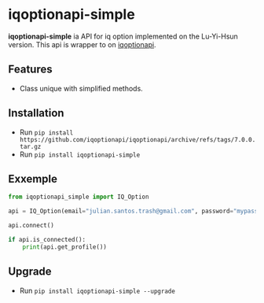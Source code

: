 # iqoptionapi-simple

**iqoptionapi-simple** ia  API for iq option implemented on the Lu-Yi-Hsun version.
This api is wrapper to on [iqoptionapi](https://github.com/iqoptionapi/iqoptionapi).

## Features

- Class unique with simplified methods.

## Installation

- Run `pip install https://github.com/iqoptionapi/iqoptionapi/archive/refs/tags/7.0.0.tar.gz`
- Run `pip install iqoptionapi-simple`

## Exxemple

```python
from iqoptionapi_simple import IQ_Option

api = IQ_Option(email="julian.santos.trash@gmail.com", password="mypassisiqoption", active_account_type="PRACTICE")

api.connect()

if api.is_connected():
    print(api.get_profile())
```

## Upgrade

- Run `pip install iqoptionapi-simple --upgrade`